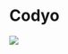 # Codyo

<img src="https://res.cloudinary.com/dfeenbdhb/image/upload/v1668187926/mini_project/bandicam_2022-11-12_00-30-19-442_iurens.jpg" />

